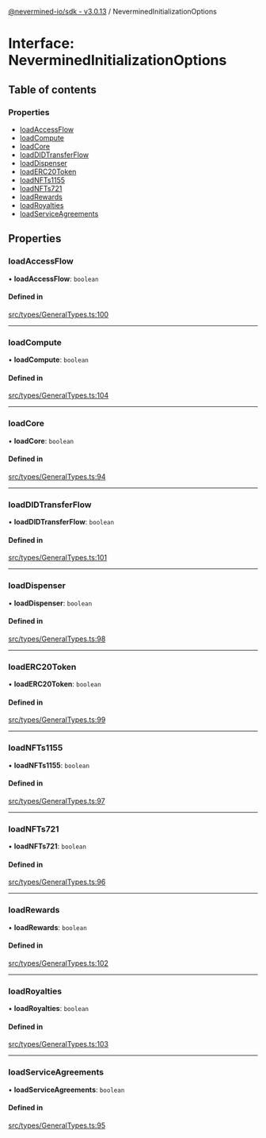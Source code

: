 [@nevermined-io/sdk - v3.0.13](../code-reference.md) / NeverminedInitializationOptions

# Interface: NeverminedInitializationOptions

## Table of contents

### Properties

- [loadAccessFlow](NeverminedInitializationOptions.md#loadaccessflow)
- [loadCompute](NeverminedInitializationOptions.md#loadcompute)
- [loadCore](NeverminedInitializationOptions.md#loadcore)
- [loadDIDTransferFlow](NeverminedInitializationOptions.md#loaddidtransferflow)
- [loadDispenser](NeverminedInitializationOptions.md#loaddispenser)
- [loadERC20Token](NeverminedInitializationOptions.md#loaderc20token)
- [loadNFTs1155](NeverminedInitializationOptions.md#loadnfts1155)
- [loadNFTs721](NeverminedInitializationOptions.md#loadnfts721)
- [loadRewards](NeverminedInitializationOptions.md#loadrewards)
- [loadRoyalties](NeverminedInitializationOptions.md#loadroyalties)
- [loadServiceAgreements](NeverminedInitializationOptions.md#loadserviceagreements)

## Properties

### loadAccessFlow

• **loadAccessFlow**: `boolean`

#### Defined in

[src/types/GeneralTypes.ts:100](https://github.com/nevermined-io/sdk-js/blob/0d598e72febf7cfaf48859e35dd566c39e7d5682/src/types/GeneralTypes.ts#L100)

---

### loadCompute

• **loadCompute**: `boolean`

#### Defined in

[src/types/GeneralTypes.ts:104](https://github.com/nevermined-io/sdk-js/blob/0d598e72febf7cfaf48859e35dd566c39e7d5682/src/types/GeneralTypes.ts#L104)

---

### loadCore

• **loadCore**: `boolean`

#### Defined in

[src/types/GeneralTypes.ts:94](https://github.com/nevermined-io/sdk-js/blob/0d598e72febf7cfaf48859e35dd566c39e7d5682/src/types/GeneralTypes.ts#L94)

---

### loadDIDTransferFlow

• **loadDIDTransferFlow**: `boolean`

#### Defined in

[src/types/GeneralTypes.ts:101](https://github.com/nevermined-io/sdk-js/blob/0d598e72febf7cfaf48859e35dd566c39e7d5682/src/types/GeneralTypes.ts#L101)

---

### loadDispenser

• **loadDispenser**: `boolean`

#### Defined in

[src/types/GeneralTypes.ts:98](https://github.com/nevermined-io/sdk-js/blob/0d598e72febf7cfaf48859e35dd566c39e7d5682/src/types/GeneralTypes.ts#L98)

---

### loadERC20Token

• **loadERC20Token**: `boolean`

#### Defined in

[src/types/GeneralTypes.ts:99](https://github.com/nevermined-io/sdk-js/blob/0d598e72febf7cfaf48859e35dd566c39e7d5682/src/types/GeneralTypes.ts#L99)

---

### loadNFTs1155

• **loadNFTs1155**: `boolean`

#### Defined in

[src/types/GeneralTypes.ts:97](https://github.com/nevermined-io/sdk-js/blob/0d598e72febf7cfaf48859e35dd566c39e7d5682/src/types/GeneralTypes.ts#L97)

---

### loadNFTs721

• **loadNFTs721**: `boolean`

#### Defined in

[src/types/GeneralTypes.ts:96](https://github.com/nevermined-io/sdk-js/blob/0d598e72febf7cfaf48859e35dd566c39e7d5682/src/types/GeneralTypes.ts#L96)

---

### loadRewards

• **loadRewards**: `boolean`

#### Defined in

[src/types/GeneralTypes.ts:102](https://github.com/nevermined-io/sdk-js/blob/0d598e72febf7cfaf48859e35dd566c39e7d5682/src/types/GeneralTypes.ts#L102)

---

### loadRoyalties

• **loadRoyalties**: `boolean`

#### Defined in

[src/types/GeneralTypes.ts:103](https://github.com/nevermined-io/sdk-js/blob/0d598e72febf7cfaf48859e35dd566c39e7d5682/src/types/GeneralTypes.ts#L103)

---

### loadServiceAgreements

• **loadServiceAgreements**: `boolean`

#### Defined in

[src/types/GeneralTypes.ts:95](https://github.com/nevermined-io/sdk-js/blob/0d598e72febf7cfaf48859e35dd566c39e7d5682/src/types/GeneralTypes.ts#L95)
